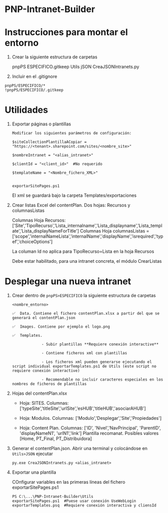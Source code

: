 # PNP-Intranet-Builder

# Instrucciones para montar el entorno

1. Crear la siguiente estructura de carpetas

    pnpPS
        ESPECIFICO\.gitkeep
    Utils
        jSON
            CreaJSONIntranets.py


2. Incluir en el .gitignore  

```
pnpPS/ESPECIFICO/*
!pnpPS/ESPECIFICO/.gitkeep
```

# Utilidades

1. Exportar páginas o plantillas

    ```
    Modificar los siguientes parámetros de configuración:

    $siteCollectionPlantillaACopiar = "https://<tenant>.sharepoint.com/sites/<nombre_site>"
    
    $nombreIntranet = "<alias_intranet>"
    
    $clientId = "<client_id>"  #No requerido
    
    $templateName = "<Nombre_fichero_XML>" 

    ``` 

    ```Ejecutar la instrucción:

    exportarSitePages.ps1 
    
    ```


    El xml se guardará bajo la carpeta Templates/exportaciones

2. Crear listas
    Excel del contentPlan. Dos hojas: Recursos y columnasListas
    
    Columnas Hoja Recursos: ['Site','TipoRecurso','Lista_internalname','Lista_displayname','Lista_template','Lista_displayNameForTitle']
    Columnas Hoja columnasListas = ['scope','internalNameLista','internalName','displayName','isrequired','typef','choiceOptions']

    La columan Id no aplica para TipoRecurso=Lista en la hoja Recursos

    Debe estar habilitado, para una intranet concreta, el módulo CrearListas
    


# Desplegar una nueva intranet

1. Crear dentro de `pnpPS>ESPECIFICO` la siguiente estructura de carpetas 

    `<nombre_entorno>`

       ✅  Data. Contiene el fichero contentPlan.xlsx a partir del que se generará el contentPlan.json
    
       ✅  Images. Contiene por ejemplo el logo.png
    
       ✅  Templates. 
    
                    - Subir plantillas **Requiere conexión interactive**
    
                    - Contiene ficheros xml con plantillas
    
                    - Los ficheros xml pueden generarse ejecutando el script individual exportarTemplates.ps1 de Utils (este script no requiere conexión interactive) 
    
                    - Recomendable no incluir caracteres especiales en los nombres de ficheros de plantillas
                    

2. Hojas del contentPlan.xlsx

    - Hoja: SITES. Columnas: ['typeSite','titleSite','urlSite','esHUB','titleHUB','asociarAHUB']

    - Hoja: Modulos. Columnas: ['Modulo','Desplegar','Site','Propiedades']

    - Hoja: Content Plan. Columnas: ['ID', 'Nivel','NavPrincipal', 'ParentID', 'displayNameN1', 'urlN1','link'] 
            Plantilla recomanat. Posibles valores [Home, PT_Final, PT_Distribuidora]

            

3. Generar el contentPlan.json. Abrir una terminal y colocándose en `Utils>JSON` ejecutar

    ```
    py.exe CreaJSONIntranets.py <alias_intranet>

    ````
4. Exportar una plantilla

    COnfigurar variables  en las primeras líneas del fichero exportarSitePages.ps1

    ```
    PS C:\...\PNP-Intranet-Builder\Utils
    exportarSitePages.ps1  #Puese usar conexión UseWebLogin
    exportarTemplates.psq  #Requiere conexión interactiva y cliensId
    ```    




